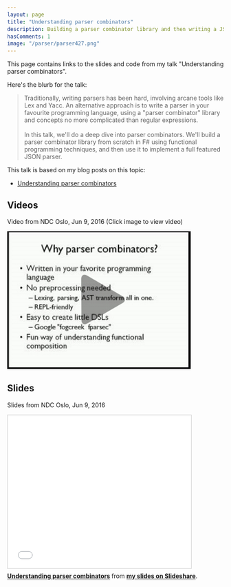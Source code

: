 ```yaml
---
layout: page
title: "Understanding parser combinators"
description: Building a parser combinator library and then writing a JSON parser from scratch
hasComments: 1
image: "/parser/parser427.png"
---
```


This page contains links to the slides and code from my talk "Understanding parser combinators". 

Here's the blurb for the talk:


> Traditionally, writing parsers has been hard, involving arcane tools like Lex and Yacc.
> An alternative approach is to write a parser in your favourite programming language, 
> using a "parser combinator" library and concepts no more complicated than regular expressions. 
> <br><br>
> In this talk, we'll do a deep dive into parser combinators.
> We'll build a parser combinator library from scratch in F# using functional programming techniques, 
> and then use it to implement a full featured JSON parser.

This talk is based on my blog posts on this topic:

* [Understanding parser combinators](/series/understanding-parser-combinators.html)

## Videos

Video from NDC Oslo, Jun 9, 2016 (Click image to view video) 

[![Video from NDC Oslo, Jun 9, 2016](parser427.jpg)](https://vimeo.com/171704565)


## Slides 

Slides from NDC Oslo, Jun 9, 2016

<iframe src="//www.slideshare.net/slideshow/embed_code/key/18PTe3gSh1LwF4" width="427" height="356" frameborder="0" marginwidth="0" marginheight="0" scrolling="no" style="border:1px solid #CCC; border-width:1px; margin-bottom:5px; max-width: 100%;" allowfullscreen> </iframe> 

<div style="margin-bottom:5px">
<strong> <a href="//www.slideshare.net/ScottWlaschin/understanding-parser-combinators" title="Understanding parser combinators" target="_blank">Understanding parser combinators</a> </strong> from <strong><a href="http://www.slideshare.net/ScottWlaschin" target="_blank">my slides on Slideshare</a></strong>.
</div>

